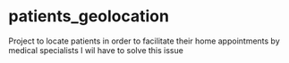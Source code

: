 # patients_geolocation
Project to locate patients in order to facilitate their home appointments by medical specialists
I wil have to solve this issue
